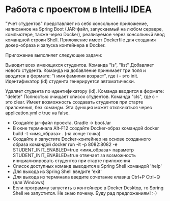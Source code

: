 # Работа с проектом в IntelliJ IDEA

"Учет студентов" представляет из себя консольное приложение, написанное на Spring Boot
(JAR-файл, запускаемый на любом сервере, компьютере, также через Docker), реализуемое через консольный ввод
командной строки Shell. Приложение имеет Dockerfile для создания докер-образа и запуска контейнера в Docker.

Приложение выполняет следующие задачи:

Выводит всех имеющихся студентов. Команда "ls", "list"
Добавляет нового студента. Команда на добавление принимает три поля и вводится в формате: "i имя фамилия возраст", 
где i - это init. Идентификатор (id) студента генерируется автоматически.

Удаляет студента по идентификатору (id). Команда вводится в формате: "delete"
Полностью очищает список студентов. Команда "cls", где с - это clear.
Имеет возможность создавать студентов при старте приложения, без команды. 
Эта функция может отключаться через application.yml с true на false.

- Создайте jar-файл проекта. Gradle -> bootJar
- В окне терминала Alt-F12 создайте Docker-образ командой docker build -t <имя_образа> . (на конце точка)
- Создайте и запустите Docker-контейнер на основе созданного образа командой docker run -it -p 8082:8082 -e STUDENT_INIT_ENABLED=true <имя_образа>
    параметр STUDENT_INIT_ENABLED=true отвечает за возможность инициализировать студентов при старте приложения
- Список доступных команд выводится в Spring Shell командой 'help'
- Для выхода из Spring Shell введите 'exit'
- Для выхода из терминала введите сочетание клавиш Ctrl+P Ctrl+Q (для Windows)
- Если программу запустить в контейнере в Docker Desktop, то Spring Shell не запустится.
    Не знаю почему. Буду рад предложениям! :-)

